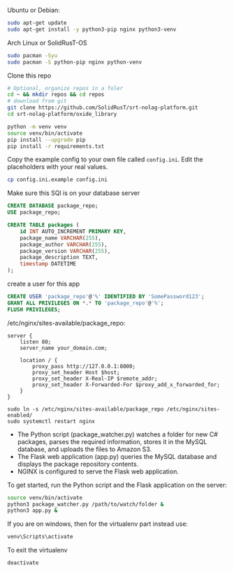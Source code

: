 Ubuntu or Debian:
```bash
sudo apt-get update
sudo apt-get install -y python3-pip nginx python3-venv
```
Arch Linux or SolidRusT-OS
```bash
sudo pacman -Syu
sudo pacman -S python-pip nginx python-venv
```
Clone this repo
```bash
# Optional, organize repos in a foler
cd ~ && mkdir repos && cd repos
# download from git
git clone https://github.com/SolidRusT/srt-nolag-platform.git
cd srt-nolag-platform/oxide_library
```


```bash
python -m venv venv
source venv/bin/activate
pip install --upgrade pip
pip install -r requirements.txt
```

Copy the example config to your own file called `config.ini`. Edit the placeholders with your real values.

```bash
cp config.ini.example config.ini
```


Make sure this SQl is on your database server

```sql
CREATE DATABASE package_repo;
USE package_repo;

CREATE TABLE packages (
    id INT AUTO_INCREMENT PRIMARY KEY,
    package_name VARCHAR(255),
    package_author VARCHAR(255),
    package_version VARCHAR(255),
    package_description TEXT,
    timestamp DATETIME
);
```

create a user for this app

```sql
CREATE USER 'package_repo'@'%' IDENTIFIED BY 'SomePassword123';
GRANT ALL PRIVILEGES ON *.* TO 'package_repo'@'%';
FLUSH PRIVILEGES;
```

/etc/nginx/sites-available/package_repo:
```
server {
    listen 80;
    server_name your_domain.com;

    location / {
        proxy_pass http://127.0.0.1:8000;
        proxy_set_header Host $host;
        proxy_set_header X-Real-IP $remote_addr;
        proxy_set_header X-Forwarded-For $proxy_add_x_forwarded_for;
    }
}
```

```
sudo ln -s /etc/nginx/sites-available/package_repo /etc/nginx/sites-enabled/
sudo systemctl restart nginx
```

- The Python script (package_watcher.py) watches a folder for new C# packages, parses the required information, stores it in the MySQL database, and uploads the files to Amazon S3.
- The Flask web application (app.py) queries the MySQL database and displays the package repository contents.
- NGINX is configured to serve the Flask web application.

To get started, run the Python script and the Flask application on the server:

```bash
source venv/bin/activate
python3 package_watcher.py /path/to/watch/folder &
python3 app.py &
```

If you are on windows, then for the virtualenv part instead use:
```bash
venv\Scripts\activate
```

To exit the virtualenv

```bash
deactivate
```